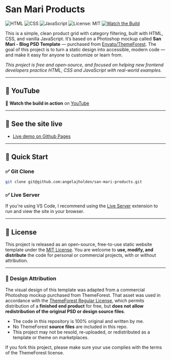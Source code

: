 # San Mari Products

![HTML](https://img.shields.io/badge/HTML5-%23E34F26.svg?style=flat&logo=html5&logoColor=white)
![CSS](https://img.shields.io/badge/CSS3-%231572B6.svg?style=flat&logo=css3&logoColor=white)
![JavaScript](https://img.shields.io/badge/JavaScript-%23F7DF1E.svg?style=flat&logo=javascript&logoColor=black)
![License: MIT](https://img.shields.io/badge/License-MIT-yellow.svg)
[![Watch the Build](https://img.shields.io/badge/YouTube-Watch-blue?logo=youtube)](https://www.youtube.com/playlist?list=[playlist_goes_here])

This is a simple, clean product grid with category filtering, built with HTML, CSS, and vanilla JavaScript. It’s based on a Photoshop mockup called **San Mari - Blog PSD Template** — purchased from [Envato/ThemeForest](https://themeforest.net/item/san-mari-blog-psd-template/23681597). The goal of this project is to turn a static design into accessible, modern code — and make it easy for anyone to customize or learn from.

_This project is free and open-source, and focused on helping new frontend developers practice HTML, CSS and JavaScript with real-world examples._

---

## 🔴 YouTube

🎥 **Watch the build in action** on [YouTube](https://youtu.be/aQsARcmmX4g)

---

## 🔗 See the site live

-   [Live demo on Github Pages](https://angelajholden.github.io/san-mari-products/)

---

## 🚀 Quick Start

### ✅ Git Clone

```bash
git clone git@github.com:angelajholden/san-mari-products.git
```

### ✅ Live Server

If you're using VS Code, I recommend using the [Live Server](https://marketplace.visualstudio.com/items?itemName=ritwickdey.LiveServer) extension to run and view the site in your browser.

---

## 📜 License

This project is released as an open-source, free-to-use static website template under the [MIT License](LICENSE.md). You are welcome to **use, modify, and distribute** the code for personal or commercial projects, with or without attribution.

---

### 🎨 Design Attribution

The visual design of this template was adapted from a commercial Photoshop mockup purchased from ThemeForest.
That asset was used in accordance with the [ThemeForest Regular License](https://themeforest.net/licenses/standard), which permits distribution of a **finished end product** for free, but **does not allow redistribution of the original PSD or design source files**.

-   The code in this repository is 100% original and written by me.
-   No ThemeForest **source files** are included in this repo.
-   This project may not be resold, re-uploaded, or redistributed as a template or theme on marketplaces.

If you fork this project, please make sure your use complies with the terms of the ThemeForest license.

